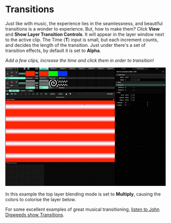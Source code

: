 # Transitions

Just like with music, the experience lies in the seamlessness, and beautiful transitions is a wonder to experience. But, how to make them? Click **View** and **Show Layer Transition Controls**. It will appear in the layer window next to the active clip. The Time \(**T**\) input is small, but each increment counts, and decides the length of the transition. Just under there's a set of transition effects, by default it is set to **Alpha**.

_Add a few clips, increase the time and click them in order to transition!_

![](../../../../.gitbook/assets/resolume-transitions.gif)

In this example the top layer blending mode is set to **Multiply**, causing the colors to colorise the layer below.

For some excellent examples of great musical transitioning, [listen to John Digweeds show Transitions](https://www.mixcloud.com/johndigweed/).

